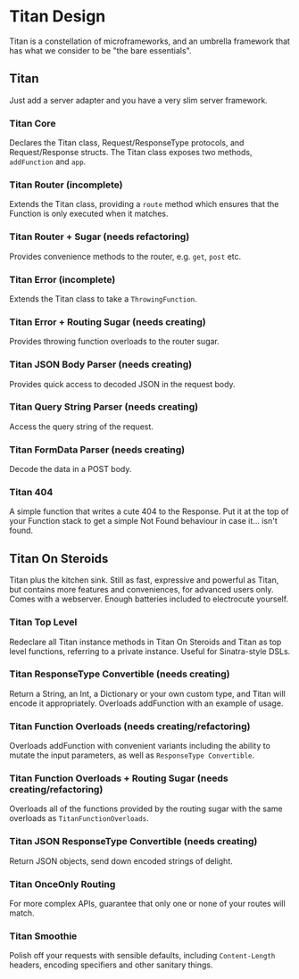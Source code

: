 # Titan Design

Titan is a constellation of microframeworks, and an umbrella framework that has what we consider to be "the bare essentials".

## Titan
Just add a server adapter and you have a very slim server framework.

### Titan Core
Declares the Titan class, Request/ResponseType protocols, and Request/Response structs. The Titan class exposes two methods, `addFunction` and `app`.

### Titan Router (incomplete)
Extends the Titan class, providing a `route` method which ensures that the Function is only executed when it matches.

### Titan Router + Sugar (needs refactoring)
Provides convenience methods to the router, e.g. `get`, `post` etc.

### Titan Error (incomplete)
Extends the Titan class to take a `ThrowingFunction`.

### Titan Error + Routing Sugar (needs creating)
Provides throwing function overloads to the router sugar.

### Titan JSON Body Parser (needs creating)
Provides quick access to decoded JSON in the request body.

### Titan Query String Parser (needs creating)
Access the query string of the request.

### Titan FormData Parser (needs creating)
Decode the data in a POST body.

### Titan 404
A simple function that writes a cute 404 to the Response. Put it at the top of your Function stack to get a simple Not Found behaviour in case it... isn't found.

## Titan On Steroids
Titan plus the kitchen sink. Still as fast, expressive and powerful as Titan, but contains more features and conveniences, for advanced users only. Comes with a webserver. Enough batteries included to electrocute yourself.

### Titan Top Level
Redeclare all Titan instance methods in Titan On Steroids and Titan as top level functions, referring to a private instance. Useful for Sinatra-style DSLs.

### Titan ResponseType Convertible (needs creating)
Return a String, an Int, a Dictionary or your own custom type, and Titan will encode it appropriately. Overloads addFunction with an example of usage.

### Titan Function Overloads (needs creating/refactoring)
Overloads addFunction with convenient variants including the ability to mutate the input parameters, as well as `ResponseType Convertible`.

### Titan Function Overloads + Routing Sugar (needs creating/refactoring)
Overloads all of the functions provided by the routing sugar with the same overloads as `TitanFunctionOverloads`.

### Titan JSON ResponseType Convertible (needs creating)
Return JSON objects, send down encoded strings of delight.

### Titan OnceOnly Routing
For more complex APIs, guarantee that only one or none of your routes will match.

### Titan Smoothie
Polish off your requests with sensible defaults, including `Content-Length` headers, encoding specifiers and other sanitary things.

